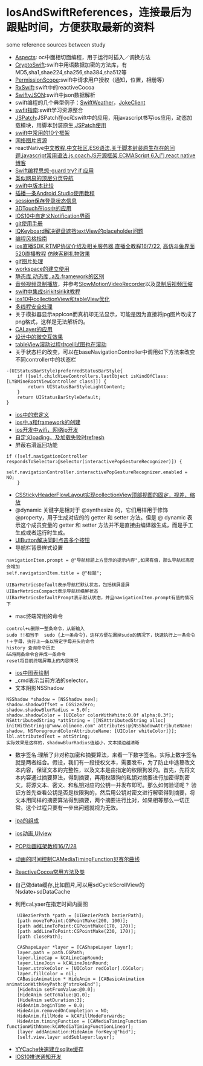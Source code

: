 # IosAndSwiftReferences，连接最后为跟贴时间，方便获取最新的资料
some reference sources between study
* [Aspects](https://github.com/steipete/Aspects): oc中面相切面编程，用于运行时插入／调换方法
* [CryptoSwift](https://github.com/krzyzanowskim/CryptoSwift):swift中用语数据加密的方法库，有MD5,sha1,shae224,sha256,sha384,sha512等
* [PermissionScope](https://github.com/nickoneill/PermissionScope):swift中请求用户授权（通知，位置，相册等）
* [RxSwift](https://github.com/ReactiveX/RxSwift):swift中的reactiveCocoa
* [SwiftyJSON](https://github.com/SwiftyJSON/SwiftyJSON):swift中json数据解析
* swift编程的几个典型例子：[SwiftWeather](https://github.com/shorty-Man/SwiftWeather)，[JokeClient](https://github.com/YANGReal/JokeClient-Swift)
* [swfit指南](https://github.com/shorty-Man/SwiftGuide):swift学习资源整合
* [JSPatch](https://github.com/shorty-Man/JSPatch):JSPatch在oc和swift中的应用，用javascript书写ios应用，动态加载模块，用脚本封装原生,[JSPatch使用](http://www.voidcn.com/blog/jueyi1127/article/p-5756877.html)
* [swift中常用的10个框架](http://www.cocoachina.com/swift/20160525/16437.html)
* [网络图片资源](http://imgur.com )
* reactNative[中文教程](http://reactnative.cn),[中文社区](http://bbs.reactnative.cn),[ES6语法](http://bbs.reactnative.cn/topic/15/react-react-native-的es5-es6写法对照表),[关于脚本封装原生存在的问题](http://bbs.reactnative.cn/topic/14/react-native-把现代web科技带给移动开发者/2),[javascript常用语法](http://reactnative.cn/docs/0.26/javascript-environment.html#content),[js.coachJS开源框架](https://js.coach/react-native/react-native-linear-gradient),[ECMAScript 6入门](http://es6.ruanyifeng.com/#README),[react native博客](http://www.cocoachina.com/ios/20160612/16654.html)
* [Swift编程思想-guard try? if 应用](http://www.cocoachina.com/swift/20160613/16632.html)
* [类似网易的顶层分页导航](https://github.com/tianzhuo112/VTMagic)
* [swift中版本比较](http://nshipster.cn/swift-system-version-checking/)
* [插播一条Android Studio使用教程](http://www.open-open.com/lib/view/open1433387390635.html)
* [session保存登录状态信息](http://www.tuicool.com/articles/7NV3ueJ)
* [3DTouch在ios中的应用](http://www.cocoachina.com/ios/20160628/16825.html)
* [IOS10中自定义Notification界面](http://www.cocoachina.com/ios/20160628/16833.html)
* [git使用手册](http://www.cocoachina.com/ios/20160629/16855.html)
* [IQKeyboard解决键盘遮挡textView的placeholder问题](https://github.com/shorty-Man/IQKeyboardManager)
* [编程风格指南](http://www.cocoachina.com/swift/20160701/16894.html)
* [ios直播SDK](https://github.com/shorty-Man/LiveVideoCoreSDK),[RTMP协议介绍及相关服务器](https://blog.linuxeye.com/383.html),[直播全教程16/7/22](http://www.cocoachina.com/ios/20160721/17133.html),  [高仿斗鱼界面](http://code.cocoachina.com/download/128246)   [520直播教程](https://github.com/GrayJIAXU/520Linkee) [仿映客刷礼物效果](https://github.com/cooxu/PresentAnimView)
* [gif图片处理](https://github.com/Flipboard/FLAnimatedImage)
* [workspace的建立使用](http://www.jianshu.com/p/b6c59d8ed2c9)
* [静态库,动态库,.a及.framework的区别](http://www.jianshu.com/p/90ef231441fc)
* [音频视频录制播放](http://www.cnblogs.com/kenshincui/p/4186022.html#avFoundationCamera)，并参考[SlowMotionVideoRecorder](https://github.com/shorty-Man/SlowMotionVideoRecorder)以及[录制后视频压缩](http://www.jianshu.com/p/7c57c58c253d)
* [swift中集成sirikit](http://www.cocoachina.com/swift/20160705/16940.html)[sirikit教程](http://www.cocoachina.com/swift/20160720/17123.html)
* [ios10中collectionView和tableView优化](http://www.cocoachina.com/ios/20160706/16952.html)
* [多线程安全处理](http://www.cocoachina.com/ios/20160707/16957.html)
* 关于模拟器显示appIcon而真机却无法显示，可能是因为直接将jpg图片改成了png格式，这样是无法解析的。
* [CALayer的应用](http://www.cocoachina.com/ios/20160711/17007.html)
* [设计中的微交互效果](http://www.cocoachina.com/design/20160712/17014.html)
* [tableView滚动过程中cell试图也在滚动](http://www.cocoachina.com/ios/20160712/17011.html)
* 关于状态栏的改变，可以在baseNavigationController中调用如下方法来改变不同controller中的状态栏
```objc
-(UIStatusBarStyle)preferredStatusBarStyle{
	if ([self.childViewControllers.lastObject isKindOfClass:[LYBMineRootViewController class]]) {
		return UIStatusBarStyleLightContent;
	}
	return UIStatusBarStyleDefault;
}

```
* [ios中的宏定义](http://www.cocoachina.com/ios/20160713/17026.html)
* [ios中.a和framework的创建](http://www.cocoachina.com/ios/20160713/17025.html)
* [ios开发中wifi，网络ip开发](http://www.cocoachina.com/ios/20160715/17022.html)
* [自定义loading，及加载失败时refresh](https://github.com/jinxiansen/JHUD)
* 屏蔽右滑返回功能
```objc
if ([self.navigationController respondsToSelector:@selector(interactivePopGestureRecognizer)]) {
		self.navigationController.interactivePopGestureRecognizer.enabled = NO;
	}
```
* [CSStickyHeaderFlowLayout实现collectionView顶部视图的固定，视差，缩放](https://github.com/jamztang/CSStickyHeaderFlowLayout)
* @dynamic 关键字是相对于 @synthesize 的，它们用样用于修饰 @property，用于生成对应的的 getter 和 setter 方法。但是 @ dynamic 表示这个成员变量的 getter 和 setter 方法并不是直接由编译器生成，而是手工生成或者运行时生成。
* [UIButton解决同时点击多个按钮](http://xiongzenghuidegithub.github.io/blog/2016/04/22/runtimeying-yong-fang-zhi-an-niu-lian-xu-dian-ji/)
* 导航栏背景样式设置
```objc
navigationItem.prompt = @"导航标题上方显示的提示内容",如果有值，那么导航栏高度会增加
self.navigationItem.title = @"标题";

UIBarMetricsDefault表示导航栏默认状态，包括横屏竖屏
UIBarMetricsCompact表示导航栏横屏状态
UIBarMetricsDefaultPrompt表示默认状态，并且navigationItem.prompt有值的情况下
```
* mac终端常用的命令
```
control+u删除一整条命令，从新输入
sudo !!相当于  sudo {上一条命令}，这样方便在漏掉sudo的情况下，快速执行上一条命令
!＋字母，执行上一条以特定字母开头的命令
history 查询命令历史
&&将两条命令合并成一条命令
reset将目前终端屏幕上的内容情况
```
* [ios中图表绘制](https://github.com/danielgindi/Charts)
* _cmd表示当前方法的selector，
* 文本阴影NSShadow
```objc
NSShadow *shadow = [NSShadow new];
shadow.shadowOffset = CGSizeZero;
shadow.shadowBlurRadius = 5.0f;
shadow.shadowColor = [UIColor colorWithWhite:0.0f alpha:0.3f];
NSAttributedString *attString = [[NSAttributedString alloc] initWithString:@"www.olinone.com" attributes:@{NSShadowAttributeName: shadow, NSForegroundColorAttributeName: [UIColor whiteColor]}];
lbl.attributedText = attString;
实际效果是这样的，shadowBlurRadius值越小，文本描边越清晰
```
* 数字签名:理解了非对称加密和摘要算法，来看一下数字签名。实际上数字签名就是两者结合。假设，我们有一段授权文本，需要发布，为了防止中途篡改文本内容，保证文本的完整性，以及文本是由指定的权限狗发的。首先，先将文本内容通过摘要算法，得到摘要，再用权限狗的私钥对摘要进行加密得到密文，将源文本、密文、和私钥对应的公钥一并发布即可。那么如何验证呢？
验证方首先查看公钥是否是权限狗的，然后用公钥对密文进行解密得到摘要，将文本用同样的摘要算法得到摘要，两个摘要进行比对，如果相等那么一切正常。这个过程只要有一步出问题就视为无效。


* [ipa的组成](http://www.pchou.info/ios/2015/12/14/ios-certification-and-code-sign.html)
* [ios动画,UIview](http://www.cocoachina.com/ios/20160727/17199.html)
* [POP动画框架教程16/7/28](http://www.ui.cn/detail/21148.html)
* [动画的时间控制CAMediaTimingFunction贝赛尔曲线](http://cubic-bezier.com/)
* [ReactiveCocoa常用方法及类](http://www.cocoachina.com/ios/20160729/17236.html)
* 自己做data缓存,比如图片,可以用sdCycleScrollView的Nsdate+sdDataCache
* 利用caLyaer在指定时间内画图
```objc
	UIBezierPath *path = [UIBezierPath bezierPath];
	[path moveToPoint:CGPointMake(200, 100)];
	[path addLineToPoint:CGPointMake(170, 170)];
	[path addLineToPoint:CGPointMake(230, 170)];
	[path closePath];
	
	CAShapeLayer *layer = [CAShapeLayer layer];
	layer.path = path.CGPath;
	layer.lineCap = kCALineCapRound;
	layer.lineJoin = kCALineJoinRound;
	layer.strokeColor = [UIColor redColor].CGColor;
	layer.fillColor = nil;
	CABasicAnimation * HideAnim = [CABasicAnimation animationWithKeyPath:@"strokeEnd"];
	[HideAnim setFromValue:@0.0];
	[HideAnim setToValue:@1.0];
	[HideAnim setDuration:3];
	HideAnim.beginTime = 0.0;
	HideAnim.removedOnCompletion = NO;
	HideAnim.fillMode = kCAFillModeForwards;
	HideAnim.timingFunction = [CAMediaTimingFunction functionWithName:kCAMediaTimingFunctionLinear];
	[layer addAnimation:HideAnim forKey:@"hid"];
	[self.view.layer addSublayer:layer];
```
* [YYCache快速建立sqlite缓存](https://github.com/shorty-Man/YYCache)
* [IOS10推送通知开发](http://www.cocoachina.com/ios/20160804/17278.html)
